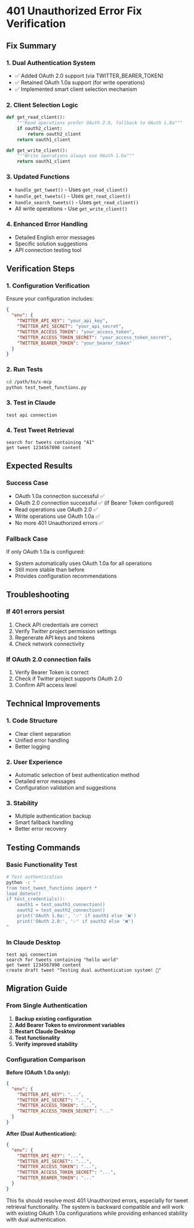 # 401 Unauthorized Error Fix Verification

## Fix Summary

### 1. Dual Authentication System
- ✅ Added OAuth 2.0 support (via TWITTER_BEARER_TOKEN)
- ✅ Retained OAuth 1.0a support (for write operations)
- ✅ Implemented smart client selection mechanism

### 2. Client Selection Logic
```python
def get_read_client():
    """Read operations prefer OAuth 2.0, fallback to OAuth 1.0a"""
    if oauth2_client:
        return oauth2_client
    return oauth1_client

def get_write_client():
    """Write operations always use OAuth 1.0a"""
    return oauth1_client
```

### 3. Updated Functions
- `handle_get_tweet()` - Uses `get_read_client()`
- `handle_get_tweets()` - Uses `get_read_client()`
- `handle_search_tweets()` - Uses `get_read_client()`
- All write operations - Use `get_write_client()`

### 4. Enhanced Error Handling
- Detailed English error messages
- Specific solution suggestions
- API connection testing tool

## Verification Steps

### 1. Configuration Verification
Ensure your configuration includes:
```json
{
  "env": {
    "TWITTER_API_KEY": "your_api_key",
    "TWITTER_API_SECRET": "your_api_secret",
    "TWITTER_ACCESS_TOKEN": "your_access_token",
    "TWITTER_ACCESS_TOKEN_SECRET": "your_access_token_secret",
    "TWITTER_BEARER_TOKEN": "your_bearer_token"
  }
}
```

### 2. Run Tests
```bash
cd /path/to/x-mcp
python test_tweet_functions.py
```

### 3. Test in Claude
```
test api connection
```

### 4. Test Tweet Retrieval
```
search for tweets containing "AI"
get tweet 1234567890 content
```

## Expected Results

### Success Case
- OAuth 1.0a connection successful ✅
- OAuth 2.0 connection successful ✅ (if Bearer Token configured)
- Read operations use OAuth 2.0 ✅
- Write operations use OAuth 1.0a ✅
- No more 401 Unauthorized errors ✅

### Fallback Case
If only OAuth 1.0a is configured:
- System automatically uses OAuth 1.0a for all operations
- Still more stable than before
- Provides configuration recommendations

## Troubleshooting

### If 401 errors persist
1. Check API credentials are correct
2. Verify Twitter project permission settings
3. Regenerate API keys and tokens
4. Check network connectivity

### If OAuth 2.0 connection fails
1. Verify Bearer Token is correct
2. Check if Twitter project supports OAuth 2.0
3. Confirm API access level

## Technical Improvements

### 1. Code Structure
- Clear client separation
- Unified error handling
- Better logging

### 2. User Experience
- Automatic selection of best authentication method
- Detailed error messages
- Configuration validation and suggestions

### 3. Stability
- Multiple authentication backup
- Smart fallback handling
- Better error recovery

## Testing Commands

### Basic Functionality Test
```bash
# Test authentication
python -c "
from test_tweet_functions import *
load_dotenv()
if test_credentials():
    oauth1 = test_oauth1_connection()
    oauth2 = test_oauth2_connection()
    print('OAuth 1.0a:', '✅' if oauth1 else '❌')
    print('OAuth 2.0:', '✅' if oauth2 else '❌')
"
```

### In Claude Desktop
```
test api connection
search for tweets containing "hello world"
get tweet 1234567890 content
create draft tweet "Testing dual authentication system! 🚀"
```

## Migration Guide

### From Single Authentication
1. **Backup existing configuration**
2. **Add Bearer Token to environment variables**
3. **Restart Claude Desktop**
4. **Test functionality**
5. **Verify improved stability**

### Configuration Comparison

**Before (OAuth 1.0a only):**
```json
{
  "env": {
    "TWITTER_API_KEY": "...",
    "TWITTER_API_SECRET": "...",
    "TWITTER_ACCESS_TOKEN": "...",
    "TWITTER_ACCESS_TOKEN_SECRET": "..."
  }
}
```

**After (Dual Authentication):**
```json
{
  "env": {
    "TWITTER_API_KEY": "...",
    "TWITTER_API_SECRET": "...",
    "TWITTER_ACCESS_TOKEN": "...",
    "TWITTER_ACCESS_TOKEN_SECRET": "...",
    "TWITTER_BEARER_TOKEN": "..."
  }
}
```

This fix should resolve most 401 Unauthorized errors, especially for tweet retrieval functionality. The system is backward compatible and will work with existing OAuth 1.0a configurations while providing enhanced stability with dual authentication.